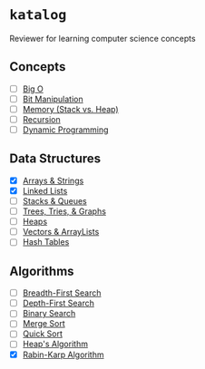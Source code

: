 # `katalog`

Reviewer for learning computer science concepts

## Concepts
- [ ] [Big O](https://github.com/rjbernaldo/katalog/tree/master/concepts/big-o.md)
- [ ] [Bit Manipulation]()
- [ ] [Memory (Stack vs. Heap)]()
- [ ] [Recursion]()
- [ ] [Dynamic Programming]()

## Data Structures
- [x] [Arrays & Strings](https://github.com/rjbernaldo/katalog/tree/master/data-structures/arrays-and-strings.md)
- [x] [Linked Lists](https://github.com/rjbernaldo/katalog/tree/master/data-structures/linked-lists.md)
- [ ] [Stacks & Queues](https://github.com/rjbernaldo/katalog/tree/master/data-structures/stacks-and-queues.md)
- [ ] [Trees, Tries, & Graphs]()
- [ ] [Heaps]()
- [ ] [Vectors & ArrayLists]()
- [ ] [Hash Tables]()

## Algorithms
- [ ] [Breadth-First Search]()
- [ ] [Depth-First Search]()
- [ ] [Binary Search]()
- [ ] [Merge Sort]()
- [ ] [Quick Sort]()
- [ ] [Heap's Algorithm]()
- [x] [Rabin-Karp Algorithm](https://github.com/rjbernaldo/katalog/blob/master/algorithms/rabin-karp.js)
